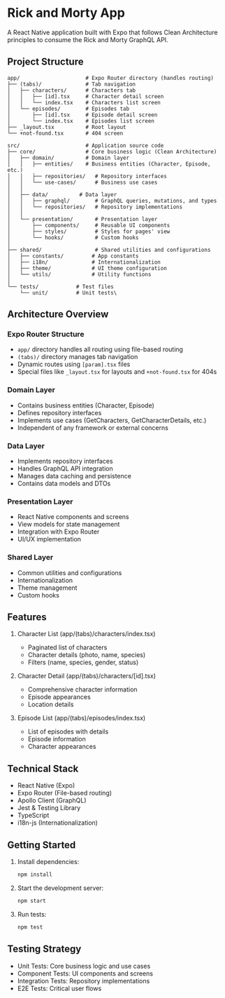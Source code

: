 # Rick and Morty App

A React Native application built with Expo that follows Clean Architecture principles to consume the Rick and Morty GraphQL API.

## Project Structure

```
app/                     # Expo Router directory (handles routing)
├── (tabs)/              # Tab navigation
│   ├── characters/      # Characters tab
│   │   ├── [id].tsx     # Character detail screen
│   │   └── index.tsx    # Characters list screen
│   └── episodes/        # Episodes tab
│       ├── [id].tsx     # Episode detail screen
│       └── index.tsx    # Episodes list screen
├── _layout.tsx          # Root layout
└── +not-found.tsx       # 404 screen

src/                     # Application source code
├── core/                # Core business logic (Clean Architecture)
│   ├── domain/          # Domain layer
│   │   ├── entities/    # Business entities (Character, Episode, etc.)
│   │   ├── repositories/   # Repository interfaces
│   │   └── use-cases/      # Business use cases
│   │
│   ├── data/          # Data layer
│   │   ├── graphql/        # GraphQL queries, mutations, and types
│   │   └── repositories/   # Repository implementations
│   │
│   └── presentation/       # Presentation layer
│       ├── components/     # Reusable UI components
│       ├── styles/         # Styles for pages' view
│       └── hooks/          # Custom hooks
│
├── shared/                 # Shared utilities and configurations
│   ├── constants/         # App constants
│   ├── i18n/              # Internationalization
│   ├── theme/             # UI theme configuration
│   └── utils/             # Utility functions
│
└── tests/            # Test files
    └── unit/         # Unit tests\
```

## Architecture Overview

### Expo Router Structure
- `app/` directory handles all routing using file-based routing
- `(tabs)/` directory manages tab navigation
- Dynamic routes using `[param].tsx` files
- Special files like `_layout.tsx` for layouts and `+not-found.tsx` for 404s

### Domain Layer
- Contains business entities (Character, Episode)
- Defines repository interfaces
- Implements use cases (GetCharacters, GetCharacterDetails, etc.)
- Independent of any framework or external concerns

### Data Layer
- Implements repository interfaces
- Handles GraphQL API integration
- Manages data caching and persistence
- Contains data models and DTOs

### Presentation Layer
- React Native components and screens
- View models for state management
- Integration with Expo Router
- UI/UX implementation

### Shared Layer
- Common utilities and configurations
- Internationalization
- Theme management
- Custom hooks

## Features

1. Character List (app/(tabs)/characters/index.tsx)
   - Paginated list of characters
   - Character details (photo, name, species)
   - Filters (name, species, gender, status)

2. Character Detail (app/(tabs)/characters/[id].tsx)
   - Comprehensive character information
   - Episode appearances
   - Location details

3. Episode List (app/(tabs)/episodes/index.tsx)
   - List of episodes with details
   - Episode information
   - Character appearances

## Technical Stack

- React Native (Expo)
- Expo Router (File-based routing)
- Apollo Client (GraphQL)
- Jest & Testing Library
- TypeScript
- i18n-js (Internationalization)

## Getting Started

1. Install dependencies:
   ```bash
   npm install
   ```

2. Start the development server:
   ```bash
   npm start
   ```

3. Run tests:
   ```bash
   npm test
   ```

## Testing Strategy

- Unit Tests: Core business logic and use cases
- Component Tests: UI components and screens
- Integration Tests: Repository implementations
- E2E Tests: Critical user flows